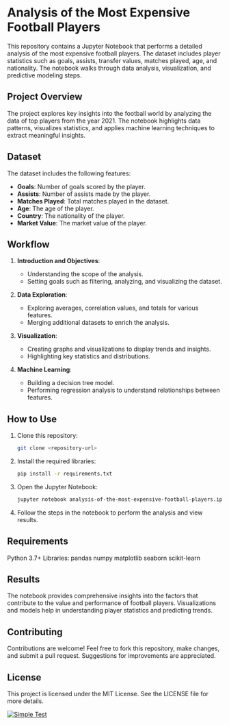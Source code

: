 # Analysis of the Most Expensive Football Players

This repository contains a Jupyter Notebook that performs a detailed analysis of the most expensive football players. The dataset includes player statistics such as goals, assists, transfer values, matches played, age, and nationality. The notebook walks through data analysis, visualization, and predictive modeling steps.

## Project Overview

The project explores key insights into the football world by analyzing the data of top players from the year 2021. The notebook highlights data patterns, visualizes statistics, and applies machine learning techniques to extract meaningful insights.

## Dataset

The dataset includes the following features:
- **Goals**: Number of goals scored by the player.
- **Assists**: Number of assists made by the player.
- **Matches Played**: Total matches played in the dataset.
- **Age**: The age of the player.
- **Country**: The nationality of the player.
- **Market Value**: The market value of the player.

## Workflow

1. **Introduction and Objectives**:
   - Understanding the scope of the analysis.
   - Setting goals such as filtering, analyzing, and visualizing the dataset.

2. **Data Exploration**:
   - Exploring averages, correlation values, and totals for various features.
   - Merging additional datasets to enrich the analysis.

3. **Visualization**:
   - Creating graphs and visualizations to display trends and insights.
   - Highlighting key statistics and distributions.

4. **Machine Learning**:
   - Building a decision tree model.
   - Performing regression analysis to understand relationships between features.

## How to Use

1. Clone this repository:
   ```bash
   git clone <repository-url>

2. Install the required libraries:
   ```bash
   pip install -r requirements.txt

3. Open the Jupyter Notebook:
   ```bash
   jupyter notebook analysis-of-the-most-expensive-football-players.ipynb

4. Follow the steps in the notebook to perform the analysis and view results.


## Requirements
Python 3.7+
Libraries:
pandas
numpy
matplotlib
seaborn
scikit-learn

## Results
The notebook provides comprehensive insights into the factors that contribute to the value and performance of football players. Visualizations and models help in understanding player statistics and predicting trends.

## Contributing
Contributions are welcome! Feel free to fork this repository, make changes, and submit a pull request. Suggestions for improvements are appreciated.

## License
This project is licensed under the MIT License. See the LICENSE file for more details.

[![Simple Test](https://github.com/keremkarayaz/Analysis-Of-The-Most-Expensive-Football-Players/actions/workflows/blank.yml/badge.svg)](https://github.com/keremkarayaz/Analysis-Of-The-Most-Expensive-Football-Players/actions/workflows/blank.yml)
